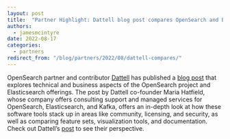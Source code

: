 ```yaml
---
layout: post
title:  "Partner Highlight: Dattell blog post compares OpenSearch and Elasticsearch"
authors:
  - jamesmcintyre
date: 2022-08-17
categories:
  - partners
redirect_from: "/blog/partners/2022/08/dattell-compares/"
---
```


OpenSearch partner and contributor [Dattell](https://dattell.com/) has published a [blog post](https://dattell.com/data-architecture-blog/opensearch-vs-elasticsearch/) that explores technical and business aspects of the OpenSearch project and Elasticsearch offerings. The post by Dattell co-founder Maria Hatfield, whose company offers consulting support and managed services for OpenSearch, Elasticsearch, and Kafka, offers an in-depth look at how these software tools stack up in areas like community, licensing, and security, as well as comparing feature sets, visualization tools, and documentation. Check out Dattell’s [post](https://dattell.com/data-architecture-blog/opensearch-vs-elasticsearch/) to see their perspective.

